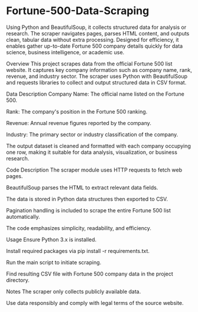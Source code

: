 # Fortune-500-Data-Scraping
Using Python and BeautifulSoup, it collects structured data for analysis or research. The scraper navigates pages, parses HTML content, and outputs clean, tabular data without extra processing. Designed for efficiency, it enables gather up-to-date Fortune 500 company details quickly for data science, business intelligence, or academic use.

Overview
This project scrapes data from the official Fortune 500 list website. It captures key company information such as company name, rank, revenue, and industry sector. The scraper uses Python with BeautifulSoup and requests libraries to collect and output structured data in CSV format.

Data Description
Company Name: The official name listed on the Fortune 500.

Rank: The company's position in the Fortune 500 ranking.

Revenue: Annual revenue figures reported by the company.

Industry: The primary sector or industry classification of the company.

The output dataset is cleaned and formatted with each company occupying one row, making it suitable for data analysis, visualization, or business research.

Code Description
The scraper module uses HTTP requests to fetch web pages.

BeautifulSoup parses the HTML to extract relevant data fields.

The data is stored in Python data structures then exported to CSV.

Pagination handling is included to scrape the entire Fortune 500 list automatically.

The code emphasizes simplicity, readability, and efficiency.

Usage
Ensure Python 3.x is installed.

Install required packages via pip install -r requirements.txt.

Run the main script to initiate scraping.

Find resulting CSV file with Fortune 500 company data in the project directory.

Notes
The scraper only collects publicly available data.

Use data responsibly and comply with legal terms of the source website.
